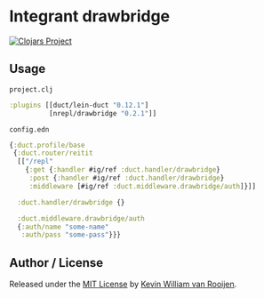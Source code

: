 # Integrant drawbridge

[![Clojars Project](https://img.shields.io/clojars/v/duct-drawbridge.svg)](https://clojars.org/kwrooijen/duct-drawbridge)

## Usage

`project.clj`

```clojure
:plugins [[duct/lein-duct "0.12.1"]
          [nrepl/drawbridge "0.2.1"]]
```

`config.edn`

```clojure
{:duct.profile/base
 {:duct.router/reitit
  [["/repl"
    {:get {:handler #ig/ref :duct.handler/drawbridge}
     :post {:handler #ig/ref :duct.handler/drawbridge}
     :middleware [#ig/ref :duct.middleware.drawbridge/auth]}]]

  :duct.handler/drawbridge {}

  :duct.middleware.drawbridge/auth
  {:auth/name "some-name"
   :auth/pass "some-pass"}}}
```

## Author / License

Released under the [MIT License] by [Kevin William van Rooijen].

[Kevin William van Rooijen]: https://twitter.com/kwrooijen

[MIT License]: https://github.com/kwrooijen/gungnir/blob/master/LICENSE
